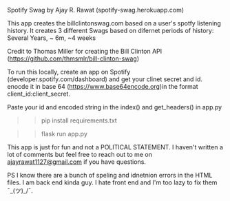 Spotify Swag by Ajay R. Rawat (spotify-swag.herokuapp.com)

This app creates the billclintonswag.com based on a user's spotfy listening history. 
It creates 3 different Swags based on difernet periods of history: Several Years, ~ 6m, ~4 weeks

Credit to Thomas Miller for creating the Bill Clinton API (https://github.com/thmsmlr/bill-clinton-swag)

To run this locally, create an app on Spotify (developer.spotify.com/dashboard) and get your clinet secret and id.
enocde it in base 64 (https://www.base64encode.org)in the format client_id:client_secret. 

Paste your id and encoded string in the index() and get_headers() in app.py 

>> pip install requirements.txt

>> flask run app.py 

This app is just for fun and not a POLITICAL STATEMENT. I haven't written a lot of comments but feel free to reach out to me on ajayrawat1127@gmail.com if you have questions. 

PS I know there are a bunch of speling and idnetnion errors in the HTML files. I am back end kinda guy. I hate front end and I'm too lazy to fix them ¯\_(ツ)_/¯.  
